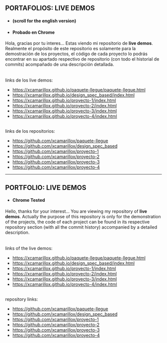 ## PORTAFOLIOS: LIVE DEMOS
- #### (scroll for the english version)
- #### Probado en Chrome

Hola, gracias por tu interes... Estas viendo mi repositorio de **live demos**. Realmente el propósito de este repositorio es solamente para la demostración de los proyectos, el código de cada proyecto lo podrás encontrar en su apartado respectivo de repositorio (con todo el historial de commits) acompañado de una descripción detallada.
\
\
\
links de los live demos:
- https://xcamarillox.github.io/paquete-llegue/paquete-llegue.html
- https://xcamarillox.github.io/design_spec_based/index.html
- https://xcamarillox.github.io/proyecto-1/index.html
- https://xcamarillox.github.io/proyecto-2/index.html
- https://xcamarillox.github.io/proyecto-3/index.html
- https://xcamarillox.github.io/proyecto-4/index.html

\
links de los repositorios:
- https://github.com/xcamarillox/paquete-llegue
- https://github.com/xcamarillox/design_spec_based
- https://github.com/xcamarillox/proyecto-1
- https://github.com/xcamarillox/proyecto-2
- https://github.com/xcamarillox/proyecto-3
- https://github.com/xcamarillox/proyecto-4
____________________

## PORTFOLIO: LIVE DEMOS
- #### Chrome Tested

Hello, thanks for your interest... You are viewing my repository of **live demos**. Actually the purpose of this repository is only for the demonstration of the projects, the code of each project can be found in its respective repository section (with all the commit history) accompanied by a detailed description.
\
\
\
links of the live demos:
- https://xcamarillox.github.io/paquete-llegue/paquete-llegue.html
- https://xcamarillox.github.io/design_spec_based/index.html
- https://xcamarillox.github.io/proyecto-1/index.html
- https://xcamarillox.github.io/proyecto-2/index.html
- https://xcamarillox.github.io/proyecto-3/index.html
- https://xcamarillox.github.io/proyecto-4/index.html

\
repository links:
- https://github.com/xcamarillox/paquete-llegue
- https://github.com/xcamarillox/design_spec_based
- https://github.com/xcamarillox/proyecto-1
- https://github.com/xcamarillox/proyecto-2
- https://github.com/xcamarillox/proyecto-3
- https://github.com/xcamarillox/proyecto-4
